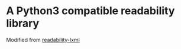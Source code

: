 # A Python3 compatible readability library

Modified from [readability-lxml](https://github.com/buriy/python-readability)


